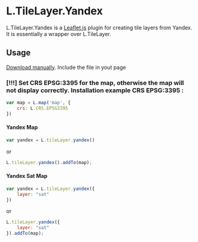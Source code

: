 # L.TileLayer.Yandex
L.TileLayer.Yandex is a [Leaflet.js](https://leafletjs.com) plugin for creating tile layers from Yandex. It is essentially a wrapper over L.TileLayer.

## Usage
[Download manually](/dist/L.TileLayer.Yandex.js). Include the file in yout page

### [!!!] Set CRS EPSG:3395 for the map, otherwise the map will not display correctly. Installation example CRS EPSG:3395 :
```js
var map = L.map('map', {
    crs: L.CRS.EPSG3395
})
```

#### Yandex Map
```js
var yandex = L.tileLayer.yandex() 
```
or
```js
L.tileLayer.yandex().addTo(map);
```

#### Yandex Sat Map
```js
var yandex = L.tileLayer.yandex({
    layer: "sat"
}) 
```
or
```js
L.tileLayer.yandex({
    layer: "sat"
}).addTo(map);
```
